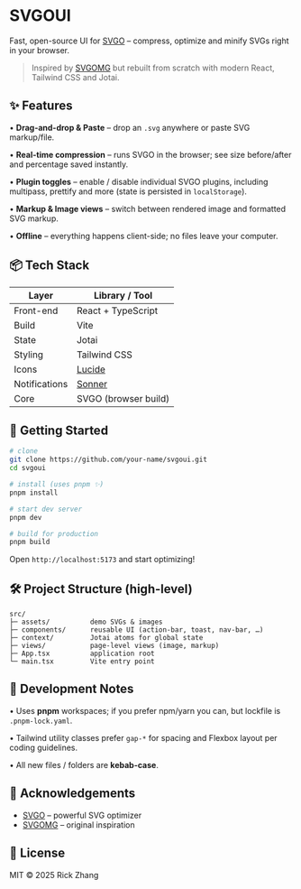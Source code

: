 # SVGOUI

Fast, open-source UI for [SVGO](https://github.com/svg/svgo) – compress, optimize and minify SVGs right in your browser.

> Inspired by [SVGOMG](https://github.com/jakearchibald/svgomg) but rebuilt from scratch with modern React, Tailwind CSS and Jotai.


## ✨ Features

• **Drag-and-drop & Paste** – drop an `.svg` anywhere or paste SVG markup/file.

• **Real-time compression** – runs SVGO in the browser; see size before/after and percentage saved instantly.

• **Plugin toggles** – enable / disable individual SVGO plugins, including multipass, prettify and more (state is persisted in `localStorage`).

• **Markup & Image views** – switch between rendered image and formatted SVG markup.

• **Offline** – everything happens client-side; no files leave your computer.

## 📦 Tech Stack

| Layer       | Library / Tool |
|-------------|----------------|
| Front-end   | React + TypeScript |
| Build       | Vite |
| State       | Jotai |
| Styling     | Tailwind CSS |
| Icons       | [Lucide](https://lucide.dev) |
| Notifications | [Sonner](https://sonner.emilkowal.ski/) |
| Core        | SVGO (browser build) |

## 🚀 Getting Started

```bash
# clone
git clone https://github.com/your-name/svgoui.git
cd svgoui

# install (uses pnpm ✨)
pnpm install

# start dev server
pnpm dev

# build for production
pnpm build
```

Open `http://localhost:5173` and start optimizing!

## 🛠️ Project Structure (high-level)

```
src/
├─ assets/          demo SVGs & images
├─ components/      reusable UI (action-bar, toast, nav-bar, …)
├─ context/         Jotai atoms for global state
├─ views/           page-level views (image, markup)
├─ App.tsx          application root
└─ main.tsx         Vite entry point
```

## 📝 Development Notes

• Uses **pnpm** workspaces; if you prefer npm/yarn you can, but lockfile is `.pnpm-lock.yaml`.

• Tailwind utility classes prefer `gap-*` for spacing and Flexbox layout per coding guidelines.

• All new files / folders are **kebab-case**.

## 🙏 Acknowledgements

* [SVGO](https://github.com/svg/svgo) – powerful SVG optimizer
* [SVGOMG](https://github.com/jakearchibald/svgomg) – original inspiration

## 📄 License

MIT © 2025 Rick Zhang
